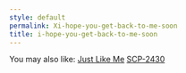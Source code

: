 ```yaml
---
style: default
permalink: Xi-hope-you-get-back-to-me-soon
title: i-hope-you-get-back-to-me-soon
---
```

You may also like:
[Just Like Me](http://scp-wiki.net/just-like-me)
[SCP-2430](http://scp-wiki.net/scp-2430)